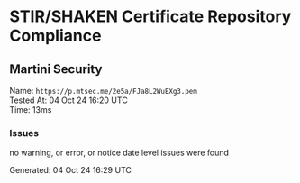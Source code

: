 # STIR/SHAKEN Certificate Repository Compliance

## Martini Security

Name: `https://p.mtsec.me/2e5a/FJa8L2WuEXg3.pem`\
Tested At: 04 Oct 24 16:20 UTC\
Time: 13ms

### Issues

no warning, or error, or notice date level issues were found

Generated: 04 Oct 24 16:29 UTC